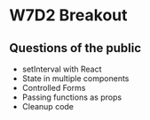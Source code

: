 # W7D2 Breakout

## Questions of the public

- setInterval with React
- State in multiple components
- Controlled Forms
- Passing functions as props
- Cleanup code
